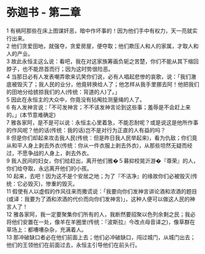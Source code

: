 # 弥迦书 - 第二章
  
 1 有祸阿那些在床上图谋奸恶，暗中作坏事的！因为他们手中有权力，天一亮就实行出来。  
 2 他们贪爱田地，就强夺，贪爱房屋，便夺取；他们欺压人和人的家属，才取人和人的产业。  
 3 故此永恒主这么说：看吧，我在对这家族筹画负轭之苦楚，你们不能从其下缩回脖子，也不能昂首而行；因为这时势很险恶。  
 4 当那日必有人发表嘲弄歌来讥笑你们说，必有人唱起悲惨的哀歌，说：「我们澈底被毁灭了；我人民的业分，他竟转换给人了；他怎样从我手里挪去阿！他把我们的田地分给掳掠我们的人(传统：背道的人)了。」  
 5 因此在永恒主的大众中，你竟没有拈阄拉测量绳的人了。  
 6 有人发神言说：「不可发神言；不不该发神言论到这些事；羞辱是不会赶上来的。」(本节意难确定)  
 7 雅各家阿，是不是可以说：永恒主心里着急，不能忍耐呢？或是说这是他所作事的作风呢？他的话(传统：我的话)岂不是对行为正直的人有益的吗？  
 8 但是你们却起来攻击我人民(传统：但是昨日我人民举起来)，看为仇敌；你们竟从和平人身上剥去外衣(传统：你从一件衣服上剥去外衣)，从那些坦然无疑而经过，不愿争战的人身上，剥去外衣。  
 9 我人民间的妇女，你们给赶出，离开他们雅�５募抑校晃沂游�『尊荣』的人，你们给夺取，永远离开他们的小孩。  
 10 起来，去吧！因为这不是个安居之地；为了『不洁净』的缘故你们必被毁灭(传统：它必毁灭)，惨重的毁灭。  
 11 假使有人以虚假的作风往来而撒谎说：「我要向你们发神言讲论酒和浓酒的题目(或译：我要为了酒和浓酒的代价而向你们发神言)」，这种人便可以做这人民的神言人了！  
 12 雅各家阿，我一定要聚集你们所有的人，我断然要招聚以色列余剩之民；我必将他们安置在一处，像羊在羊圈里(传统：『波斯拉』今改点母音译之)，像草群在草场上：都嘈嘈杂杂，充满着人。  
 13 那冲破缺口者必在他们前面上去；他们必冲破缺口，闯过城门，从城门出去；他们的王领他们在前面过去，永恒主引导他们在前头行。